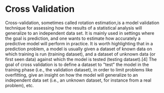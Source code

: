 Cross Validation
=======================
Cross-validation, sometimes called rotation estimation,is a model validation technique for assessing how the results of a statistical analysis will generalize to an independent data set. It is mainly used in settings where the goal is prediction, and one wants to estimate how accurately a predictive model will perform in practice. It is worth highlighting that in a prediction problem, a model is usually given a dataset of known data on which training is run (training dataset), and a dataset of unknown data (or first seen data) against which the model is tested (testing dataset).[4] The goal of cross validation is to define a dataset to "test" the model in the training phase (i.e., the validation dataset), in order to limit problems like overfitting, give an insight on how the model will generalize to an independent data set (i.e., an unknown dataset, for instance from a real problem), etc.
